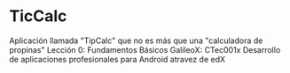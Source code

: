 # TicCalc
Aplicación llamada "TipCalc" que no es más que una "calculadora de propinas" 
Lección 0: Fundamentos Básicos
GalileoX: CTec001x Desarrollo de aplicaciones profesionales para Android atravez de edX

